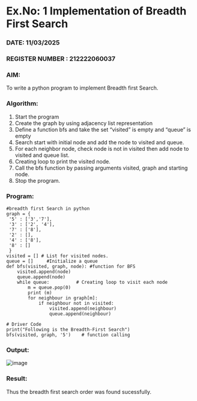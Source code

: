 # Ex.No: 1  Implementation of Breadth First Search 
### DATE: 11/03/2025                                                                           
### REGISTER NUMBER : 212222060037
### AIM: 
To write a python program to implement Breadth first Search. 
### Algorithm:
1. Start the program
2. Create the graph by using adjacency list representation
3. Define a function bfs and take the set “visited” is empty and “queue” is empty
4. Search start with initial node and add the node to visited and queue.
5. For each neighbor node, check node is not in visited then add node to visited and queue list.
6.  Creating loop to print the visited node.
7.   Call the bfs function by passing arguments visited, graph and starting node.
8.   Stop the program.
### Program:
```
#breadth first Search in python 
graph = {
 '5' : ['3','7'],
 '3' : ['2', '4'],
 '7' : ['8'],
 '2' : [],
 '4' : ['8'],
 '8' : []
 }
visited = [] # List for visited nodes.
queue = []     #Initialize a queue
def bfs(visited, graph, node): #function for BFS
    visited.append(node)
    queue.append(node)
    while queue:          # Creating loop to visit each node
        m = queue.pop(0) 
        print (m) 
        for neighbour in graph[m]:
            if neighbour not in visited:
                visited.append(neighbour)
                queue.append(neighbour)

# Driver Code
print("Following is the Breadth-First Search")
bfs(visited, graph, '5')    # function calling
```
 










### Output:
![image](https://github.com/user-attachments/assets/011d3a5d-3594-401a-a8bf-ae96f352f0e5)



### Result:
Thus the breadth first search order was found sucessfully.
